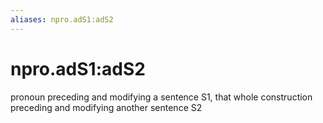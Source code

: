 ```yaml
---
aliases: npro.adS1:adS2
---
```

# npro.adS1:adS2

pronoun preceding and modifying a sentence S1, that whole construction preceding and modifying another sentence S2